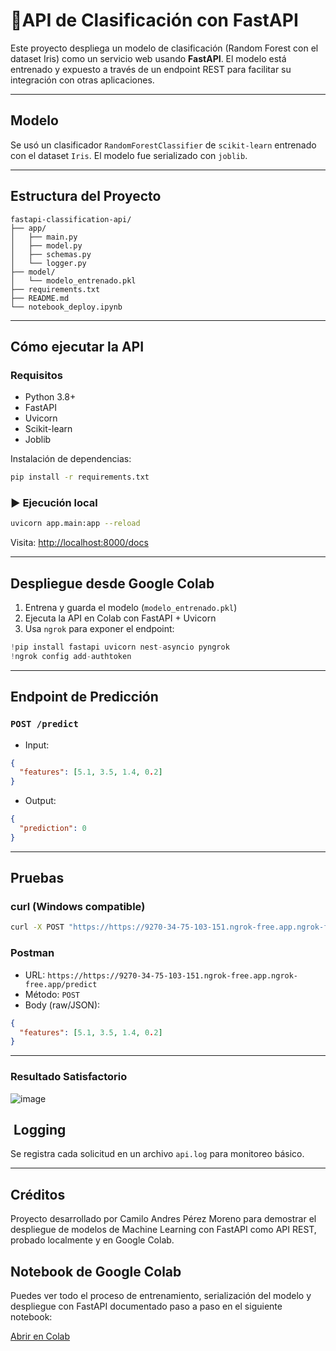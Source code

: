 
# 🦌API de Clasificación con FastAPI 

Este proyecto despliega un modelo de clasificación (Random Forest con el dataset Iris) como un servicio web usando **FastAPI**. El modelo está entrenado y expuesto a través de un endpoint REST para facilitar su integración con otras aplicaciones.

---

##  Modelo

Se usó un clasificador `RandomForestClassifier` de `scikit-learn` entrenado con el dataset `Iris`. El modelo fue serializado con `joblib`.

---

##  Estructura del Proyecto

```
fastapi-classification-api/
├── app/
│   ├── main.py
│   ├── model.py
│   ├── schemas.py
│   └── logger.py
├── model/
│   └── modelo_entrenado.pkl
├── requirements.txt
├── README.md
└── notebook_deploy.ipynb
```

---

##  Cómo ejecutar la API

###  Requisitos

- Python 3.8+
- FastAPI
- Uvicorn
- Scikit-learn
- Joblib

Instalación de dependencias:

```bash
pip install -r requirements.txt
```

### ▶️ Ejecución local

```bash
uvicorn app.main:app --reload
```

Visita: [http://localhost:8000/docs](http://localhost:8000/docs)

---

##  Despliegue desde Google Colab

1. Entrena y guarda el modelo (`modelo_entrenado.pkl`)
2. Ejecuta la API en Colab con FastAPI + Uvicorn
3. Usa `ngrok` para exponer el endpoint:

```python
!pip install fastapi uvicorn nest-asyncio pyngrok
!ngrok config add-authtoken 
```

---

##  Endpoint de Predicción

### `POST /predict`

- Input:
```json
{
  "features": [5.1, 3.5, 1.4, 0.2]
}
```

- Output:
```json
{
  "prediction": 0
}
```

---

##  Pruebas

### curl (Windows compatible)

```bash
curl -X POST "https://https://9270-34-75-103-151.ngrok-free.app.ngrok-free.app/predict" -H "Content-Type: application/json" -d "{"features": [5.1, 3.5, 1.4, 0.2]}"
```

### Postman

- URL: `https://https://9270-34-75-103-151.ngrok-free.app.ngrok-free.app/predict`
- Método: `POST`
- Body (raw/JSON):

```json
{
  "features": [5.1, 3.5, 1.4, 0.2]
}
```

---

### Resultado Satisfactorio

![image](https://github.com/user-attachments/assets/f0aac0d5-f5bb-47c3-9371-a82f4f34d61d)

## ️ Logging

Se registra cada solicitud en un archivo `api.log` para monitoreo básico.

---

##  Créditos

Proyecto desarrollado por Camilo Andres Pérez Moreno para demostrar el despliegue de modelos de Machine Learning con FastAPI como API REST, probado localmente y en Google Colab.



##  Notebook de Google Colab

Puedes ver todo el proceso de entrenamiento, serialización del modelo y despliegue con FastAPI documentado paso a paso en el siguiente notebook:

 [Abrir en Colab](https://colab.research.google.com/drive/1rWsUG5gi6qt2m2k52JUUqxCJhbNs4u-k?usp=sharing)
